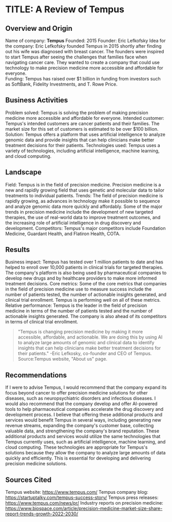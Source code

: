 # TITLE: A Review of Tempus

## Overview and Origin

Name of company: **Tempus**
Founded: 2015
Founder: Eric Lefkofsky
Idea for the company: Eric Lefkofsky founded Tempus in 2015 shortly after finding out his wife was diagnosed with breast cancer. The founders were inspired to start Tempus after seeing the challenges that families face when navigating cancer care. They wanted to create a company that could use technology to make precision medicine more accessible and affordable for everyone.  
Funding: Tempus has raised over $1 billion in funding from investors such as SoftBank, Fidelity Investments, and T. Rowe Price.

## Business Activities
Problem solved: Tempus is solving the problem of making precision medicine more accessible and affordable for everyone.
Intended customer: Tempus's intended customers are cancer patients and their families. The market size for this set of customers is estimated to be over $100 billion.
Solution: Tempus offers a platform that uses artificial intelligence to analyze genomic data and provide insights that can help clinicians make better treatment decisions for their patients.
Technologies used: Tempus uses a variety of technologies, including artificial intelligence, machine learning, and cloud computing.

## Landscape
Field: Tempus is in the field of precision medicine. Precision medicine is a new and rapidly growing field that uses genetic and molecular data to tailor treatments to individual patients.
Trends: The field of precision medicine is rapidly growing, as advances in technology make it possible to sequence and analyze genomic data more quickly and affordably. Some of the major trends in precision medicine include the development of new targeted therapies, the use of real-world data to improve treatment outcomes, and the increasing role of artificial intelligence in drug discovery and development.
Competitors: Tempus's major competitors include Foundation Medicine, Guardant Health, and Flatiron Health, COTA. 

## Results
Business impact: Tempus has tested over 1 million patients to date and has helped to enroll over 10,000 patients in clinical trials for targeted therapies. The company's platform is also being used by pharmaceutical companies to develop new drugs and by healthcare providers to make more informed treatment decisions.
Core metrics: Some of the core metrics that companies in the field of precision medicine use to measure success include the number of patients tested, the number of actionable insights generated, and clinical trial enrollment. Tempus is performing well on all of these metrics.
Relative performance: Tempus is the leader in the field of precision medicine in terms of the number of patients tested and the number of actionable insights generated. The company is also ahead of its competitors in terms of clinical trial enrollment.
> "Tempus is changing precision medicine by making it more accessible, affordable, and actionable. We are doing this by using AI to analyze large amounts of genomic and clinical data to identify insights that can help clinicians make better treatment decisions for their patients." -Eric Lefkosky, co-founder and CEO of Tempus. Source:Tempus website, "About us" page. 

## Recommendations
If I were to advise Tempus, I would recommend that the company expand its focus beyond cancer to offer precision medicine solutions for other diseases, such as neuropsychiatric disorders and infectious diseases. I would also recommend that the company develop and offer AI-powered tools to help pharmaceutical companies accelerate the drug discovery and development process.
I believe that offering these additional products and services would benefit Tempus in several ways, including generating new revenue streams, expanding the company's customer base, collecting valuable data, and strengthening the company's brand reputation.
These additional products and services would utilize the same technologies that Tempus currently uses, such as artificial intelligence, machine learning, and cloud computing. These technologies are appropriate for Tempus's solutions because they allow the company to analyze large amounts of data quickly and efficiently. This is essential for developing and delivering precision medicine solutions.


## Sources Cited
Tempus website: https://www.tempus.com/ 
Tempus company blog: https://startuptalky.com/tempus-success-story/
Tempus press releases: https://www.tempus.com/news/pr/
Industry reports on precision medicine: https://www.biospace.com/article/precision-medicine-market-size-share-report-trends-growth-2022-2030/




